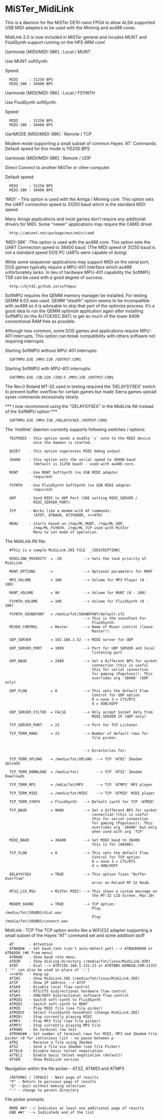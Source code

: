 # MiSTer_MidiLink
This is a daemon for the MiSTer DE10-nano FPGA to allow ALSA supported USB MIDI adapters to be used with the Minimig and ao486 cores.

MidiLink 2.0 is now included in MiSTer general and incudes MUNT and
FluidSynth support running on the HPS ARM core!

Uartmode [MIDI/MIDI-38K] : Local  / MUNT   

Use MUNT softSynth.

Speed:

      MIDI     : 31250 BPS
      MIDI-38K : 38400 BPS

Uartmode [MIDI/MIDI-38K] : Local  / FSYNTH 

Use FluidSynth softSynth.

Speed:
      
      MIDI     : 31250 BPS
      MIDI-38K : 38400 BPS

UartMODE [MIDI/MIDI-38K] : Remote / TCP    

Modem mode supporting a small subset of common Hayes 'AT' Commands.
Default speed for this mode is 115200 BPS

Uartmode [MIDI/MIDI-38K] : Remote / UDP    

Direct Connect to another MiSTer or other computer.

Default speed:

      MIDI     : 31250 BPS
      MIDI-38K : 38400 BPS


‘MIDI’ - This option is used with the Amiga / Minimig core. This option sets the UART connection speed to 31250 baud which is the standard MIDI speed.

Many Amiga applications and most games don’t require any additional drivers for MIDI. Some “newer” applications may require the CAMD driver.
      
      http://aminet.net/package/mus/edit/camd
      
‘MIDI-38K’ -This option is used with the ao486 core. This option sets the UART Connection speed to 38400 baud. (The MIDI speed of 31250 baud is not a standard speed DOS PC UARTs were capable of doing)

While some sequencer applications may support MIDI on the serial port, DOS games typically require a MPU-401 interface which ao486 unfortunately lacks. In lieu of hardware MPU-401 capability the SoftMPU TSR can be used with a good degree of success.

      http://bjt42.github.io/softmpu/
      
SoftMPU requires the QEMM memory manager be installed. For testing QEMM 8.03 was used. QEMM “stealth” option seems to be incompatible with ao486 so it is advisable to skip that part of the optimize process. It’s a good idea to run the QEMM optimize application again after installing SoftMPU (in the AUTOEXEC.BAT) to get as much of the lower 640K conventional RAM free as possible.

Although less common, some DOS games and applications require MPU-401 interrupts. This option can break compatibility with others software not requiring interrupts.

Starting SoftMPU without MPU-401 interrupts:
      
      SOFTMPU.EXE /MPU:330 /OUTPUT:COM1

Starting SoftMPU with MPU-401 interrupts:

      SOFTMPU.EXE /SB:220 /IRQ:5 /MPU:330 /OUTPUT:COM1  

The Rev.0 Roland MT-32 used in testing required the ‘DELAYSYSEX’ switch to prevent buffer overflow for certain games but made Sierra games upload sysex commands excessively slowly.

*** I now recommend using the "DELAYSYSEX" in the MidiLink.INI instead of the
SoftMPU option ***
      
      SOFTMPU.EXE /MPU:330 /DELAYSYSEX /OUTPUT:COM1 

The 'midilink' daemon currently supports following switches / options:

      TESTMIDI - this option sends a middle 'c' note to the MIDI device 
                 once the daemon is started. 

      QUIET    - this option suppresses MIDI debug output.  

      38400    - this option sets the serial speed to 38400 baud 
                 (default is 31250 baud) - used with ao486 core.
      
      MUNT     - Use MUNT SoftSynth (no USB MIDI adapter 
                 required)

      FSYNTH   - Use FluidSynth SoftSynth (no USB MIDI adapter 
                 required)

      UDP      - Send MIDI to UDP Port (INI setting MIDI_SERVER /
                 MIDI_SERVER_PORT)

      TCP      - Works like a modem with AT commands: 
                 (ATDT, ATBAUD, ATIPADDR, +++ATH)

      MENU     - starts based on /tmp/ML_MUNT, /tmp/ML_UDP, 
                 /tmp/ML_FSYNTH, /tmp/ML_TCP used with MiSTer
                 Menu to set mode of operation. 

The MidiLink.INI file:

      #This is a sample MidiLink.INI FILE  _[DESCRIPTION]_ 

      MIDILINK_PRIORITY  = -20          --> Sets the task priority of MidiLink
      
      MUNT_OPTIONS       =              --> Optional parameters for MUNT

      MP3_VOLUME         = 100          --> Volume for MP3 Player (0 - 100)

      MUNT_VOLUME        = 90           --> Volume for MUNT (0 - 100)  
      
      FSYNTH_VOLUME      = 100          --> Volume for FluidSynth (0 - 100)
      
      FSYNTH_SOUNDFONT   = /media/fat/SOUNDFONT/default.sf2
                                        --> This is the soundfont For 
                                            FluidSynth.
      MIXER_CONTROL      = Master       --> Name of Mixer control (leave
                                            Master!)

      UDP_SERVER         = 192.168.1.52 --> MIDI server for UDP 
      
      UDP_SERVER_PORT    = 1999         --> Port for UDP SERVER and local
                                            listening port
      
      UDP_BAUD           = 2400         --> Set a different BPS for socket
                                            connection (this is useful 
                                            this for serial connection
                                            for gaming (Populous)). This 
                                            overrides arg '38400' (UDP only) 

      UDP_FLOW           = 0            --> This sets the default Flow
                                            Control for UDP option
                                            0 = none 3 = CTS/RTS 
                                            4 = XON/XOFF

      UDP_SERVER_FILTER  = FALSE        --> Only accept Socket data from 
                                            MIDI_SERVER IP (UDP only)

      TCP_SERVER_PORT    = 23           --> Port for TCP Listener

      TCP_TERM_ROWS      = 23           --> Number of default rows for 
                                            file picker.

      
                                        --> Directories for:

      TCP_TERM_UPLOAD    = /media/fat/UPLOAD  --> TCP 'ATRZ' Zmodem Uploads 
                  
      TCP_TERM_DOWNLOAD  = /media/fat/        --> TCP 'ATSZ' Zmodem Downloads 
      
      TCP_TERM_MP3       = /mdia/fat/MP3      --> TCP 'ATMP3' MP3 player
      
      TCP_TERM_MIDI      = /media/fat/MIDI    --> TCP 'ATMID' MIDI player
                           
      TCP_TERM_SYNTH     = FluidSynth   --> Default synth for TCP 'ATMID'

      TCP_BAUD           = 9600         --> Set a different BPS for socket
                                            connection (this is useful 
                                            this for serial connection
                                            for gaming (Populous)). This 
                                            overrides arg '38400' but only 
                                            when used with arg 'TCP'

      MIDI_BAUD          = 38400        --> Set MIDI baud to 38400 
                                            this is for [A0486] 

      TCP_FLOW           = 0            --> This sets the default Flow
                                            Control for TCP option
                                            0 = none 3 = CTS/RTS 
                                            4 = XON/XOFF

      DELAYSYSEX         = TRUE         --> This option fixes "Buffer Overflow" 
                                            error on Roland MT-32 Rev0.
      
      MT32_LCD_MSG       = MiSTer MIDI! --> This shows a custom message on
                                            the MT-32 LCD Screen. Max 20!
      
      MODEM_SOUND        = TRUE         --> TCP option:
                                            Play /media/fat/SOUNDS/dial.wav
                                            Play /media/fat/SOUNDS/connect.wav


MidiLink : TCP
The TCP option works like a WiFi232 adapter supporting a small subset of the Hayes "AT" command set and some additionl stuff
      
      AT       - Attention
      ATBAUD#  - Set baud rate (can't auto-detect yet) --> ATBAUD9600 or ATBAUD6 (#6 from menu)
      ATBAUD   - Show baud rate menu.
      ATDIR    - Show dialing Directory (/media/fat/linux/MidiLink.DIR)
      ATDT     - Dial --> ATDT192.168.1.131:23 or ATDTBBS.DOMAIN.COM:31337 ( '*' can also be used in place of ':')
      +++ATH   - Hang-up 
      ATINI    - Show MidiLink.INI (/media/fat/linux/MidiLink.INI)
      ATIP     - Show IP address --> ATIP
      AT&K0    - Disable local flow control
      AT&K3    - RTS/CTS bidirectional hardware flow control
      AT&K4    - XON/XOFF bidirectional software flow control
      ATMID1   - Switch soft-synth to FluidSynth
      ATMID2   - Switch soft-synth to MUNT
      ATMID    - Play MIDI file (see file picker)
      ATMIDSF  - Select FluidSynth SoundFont (Change MidiLink.INI)
      ATMID!   - Stop currently playing MIDI
      ATMP3    - Play MP3 file (see file picker)
      ATMP3!   - Stop currently playing MP3 File
      ATROWS   - Do terminal row test
      ATROWS## - Set number of terminal rows for MIDI, MP3 and Zmodem file picker (0 for continious list - no pause between p
      ATRZ     - Receive a file using Zmodem
      ATSZ     - Send a file via Zmodem (see file Picker)
      ATTEL0   - Disable basic telnet negotiation 
      ATTEL1   - Enable basic telnet negotiation (default)
      ATVER    - Show MidiLink version

Navigation within the file picker - ATSZ, ATMIDI and ATMP3

      [RETURN] / [SPACE] - Next page of results
      "P" - Return to pervious page of results
      "Q" - Quit without making selection
      "-" - change to parent directory 

File picker prompts:
     
      MORE ##? --> Indicates at least one additional page of results 
      END ##?  --> Indicateds end of the list

